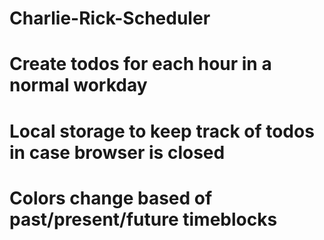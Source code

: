 # Charlie-Rick-Scheduler

# Create todos for each hour in a normal workday
# Local storage to keep track of todos in case browser is closed
# Colors change based of past/present/future timeblocks
